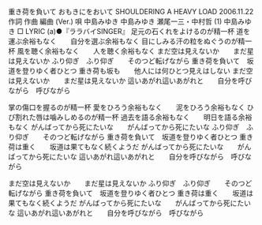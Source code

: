 
重き荷を負いて
おもきにをおいて
SHOULDERING A HEAVY LOAD
2006.11.22
作詞  作曲  編曲 (Ver.)   唄
中島みゆき   中島みゆき   瀬尾一三・中村哲 (1)
中島みゆき
□ LYRIC (a)●『ララバイSINGER』
足元の石くれをよけるのが精一杯
道を運ぶ余裕もなく　　自分を選ぶ余裕もなく
目にしみる汗の粒をぬぐうのが精一杯
風を聴く余裕もなく　　人を聴く余裕もなく
まだ空は見えないか　　まだ星は見えないか
ふり仰ぎ　ふり仰ぎ　　そのつど転げながら
重き荷を負いて　坂道を登りゆく者ひとつ
重き荷も坂も　　他人には何ひとつ見えはしない
まだ空は見えないか　　まだ星は見えないか
這いあがれ這いあがれと　　自分を呼びながら　呼びながら

掌の傷口を握るのが精一杯
愛をひろう余裕もなく　　泥をひろう余裕もなく
ひび割れた唇は噛みしめるのが精一杯
過去を語る余裕もなく　　明日を語る余裕もなく
がんばってから死にたいな　　がんばってから死にたいな
ふり仰ぎ　ふり仰ぎ　　そのつど転げながら
重き荷を負いて　坂道を登りゆく者ひとつ
重き荷は重く　　坂道は果てもなく続くようだ
がんばってから死にたいな　　がんばってから死にたいな
這いあがれ這いあがれと　　自分を呼びながら　呼びながら

まだ空は見えないか　　まだ星は見えないか
ふり仰ぎ　ふり仰ぎ　　そのつど転げながら
重き荷を負いて　坂道を登りゆく者ひとつ
重き荷は重く　　坂道は果てもなく続くようだ
がんばってから死にたいな　　がんばってから死にたいな
這いあがれ這いあがれと　　自分を呼びながら　呼びながら